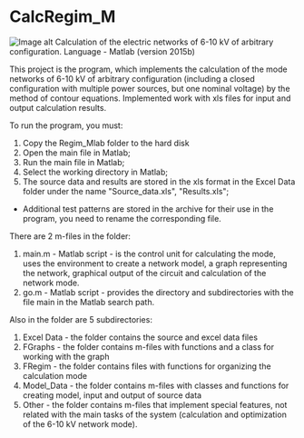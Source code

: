 # CalcRegim_M
![Image alt](https://github.com/DimaKovalchuk066/Regim_mlab/raw/master/ЛЭП.jpg)
Сalculation of the electric networks of 6-10 kV of arbitrary configuration. Language - Matlab (version 2015b)

This project is the program, which implements the calculation of the mode
networks of 6-10 kV of arbitrary configuration (including a closed
configuration with multiple power sources, but one nominal
voltage) by the method of contour equations. Implemented work with xls files for
input and output calculation results.

To run the program, you must:
1. Copy the Regim_Mlab folder to the hard disk
2. Open the main file in Matlab;
3. Run the main file in Matlab;
4. Select the working directory in Matlab;
5. The source data and results are stored in the xls format in the Excel Data folder
 under the name "Source_data.xls", "Results.xls";
* Additional test patterns are stored in the archive for their use
in the program, you need to rename the corresponding file.

There are 2 m-files in the folder:
1) main.m - Matlab script - is the control unit for calculating the mode,
uses the environment to create a network model, a graph representing the network,
graphical output of the circuit and calculation of the network mode.
2) go.m - Matlab script - provides the directory and subdirectories with the file
main in the Matlab search path.


Also in the folder are 5 subdirectories:
1) Excel Data - the folder contains the source and excel data files
2) FGraphs - the folder contains m-files with functions and a class for working with the graph
3) FRegim - the folder contains files with functions for organizing the calculation mode
4) Model_Data - the folder contains m-files with classes and functions for creating
model, input and output of source data
5) Other - the folder contains m-files that implement special features, not related
with the main tasks of the system (calculation and optimization of the 6-10 kV network mode).
